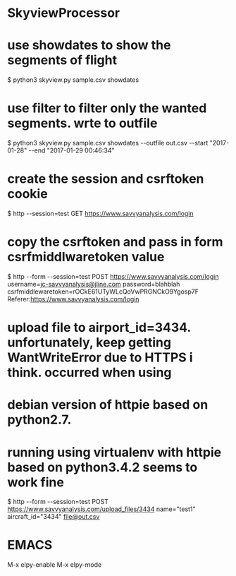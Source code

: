 # SkyviewProcessor

# use showdates to show the segments of flight
$ python3 skyview.py sample.csv showdates

# use filter to filter only the wanted segments. wrte to outfile
$ python3 skyview.py sample.csv showdates --outfile out.csv --start "2017-01-28" --end "2017-01-29 00:46:34"

# create the session and csrftoken cookie
$ http --session=test GET https://www.savvyanalysis.com/login

# copy the csrftoken and pass in form csrfmiddlwaretoken value
$ http --form --session=test POST https://www.savvyanalysis.com/login username=jc-savvyanalysis@jline.com password=blahblah csrfmiddlewaretoken=rOCkE61UTyWLcQoVwPRGNCkO9Ygosp7F Referer:https://www.savvyanalysis.com/login

# upload file to airport_id=3434. unfortunately, keep getting WantWriteError due to HTTPS i think. occurred when using
#  debian version of httpie based on python2.7.
# running using virtualenv with httpie based on python3.4.2 seems to work fine
$ http --form --session=test POST https://www.savvyanalysis.com/upload_files/3434 name="test1" aircraft_id="3434" file@out.csv

# EMACS
M-x elpy-enable
M-x elpy-mode

